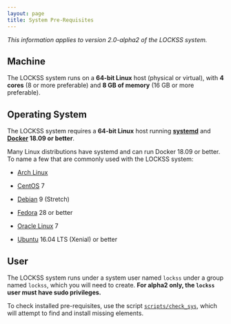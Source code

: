 ```yaml
---
layout: page
title: System Pre-Requisites
---
```


*This information applies to version 2.0-alpha2 of the LOCKSS system.*

## Machine

The LOCKSS system runs on a **64-bit Linux** host (physical or virtual), with **4 cores** (8 or more preferable) and **8 GB of memory** (16 GB or more preferable).

## Operating System

The LOCKSS system requires a **64-bit Linux** host running [**systemd**](https://www.freedesktop.org/wiki/Software/systemd/) and **[Docker](https://www.docker.com/) 18.09 or better**.

Many Linux distributions have systemd and can run Docker 18.09 or better. To name a few that are commonly used with the LOCKSS system:

*   [Arch Linux](https://www.archlinux.org/)
<!-- #osversion -->
*   [CentOS](https://www.centos.org/) 7
<!-- #osversion -->
*   [Debian](https://www.debian.org/) 9 (Stretch)
<!-- #osversion -->
*   [Fedora](https://getfedora.org/) 28 or better
<!-- #osversion -->
*   [Oracle Linux](https://www.oracle.com/linux/) 7
<!-- #osversion -->
*   [Ubuntu](https://www.ubuntu.com/) 16.04 LTS (Xenial) or better

## User

The LOCKSS system runs under a system user named `lockss` under a group named `lockss`, which you will need to create.  **For alpha2 only, the `lockss` user must have sudo privileges.**

To check installed pre-requisites, use the script [`scripts/check_sys`](check-sys), which will attempt to find and install missing elements.
